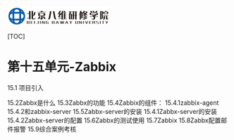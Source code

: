 ![1568535055846](assets/1568535055846.png)



[TOC]



# 第十五单元-Zabbix







15.1 项目引入







15.2Zabbx是什么
15.3Zabbx的功能
15.4Zabbix的组件：
15.4.1zabbix-agent
15.4.2和zabbix-server
15.5Zabbx-server的安装
15.4.1Zabbx-server的安装
15.4.2Zabbx-server的配置
15.6Zabbx的测试使用
15.7Zabbix
15.8Zabbx配置邮件报警
15.9综合案例考核










